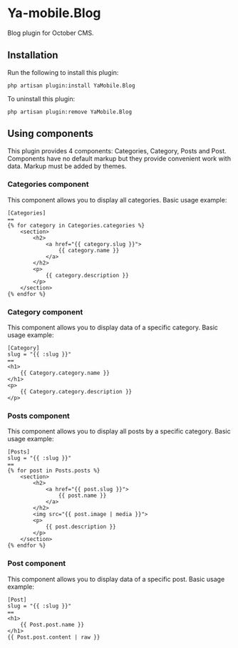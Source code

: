 # Ya-mobile.Blog
Blog plugin for October CMS.
## Installation
Run the following to install this plugin:
```
php artisan plugin:install YaMobile.Blog
```
To uninstall this plugin:
```
php artisan plugin:remove YaMobile.Blog
```
## Using components
This plugin provides 4 components: Categories, Category, Posts and Post. Components have no default markup but they provide convenient work with data. Markup must be added by themes.
### Categories component
This component allows you to display all categories.
Basic usage example:
```
[Categories]
==
{% for category in Categories.categories %}
    <section>
        <h2>
            <a href="{{ category.slug }}">
                {{ category.name }}
            </a>
        </h2>
        <p>
            {{ category.description }}
        </p>
    </section>
{% endfor %}
```
### Category component
This component allows you to display data of a specific category.
Basic usage example:
```
[Category]
slug = "{{ :slug }}"
==
<h1>
    {{ Category.category.name }}
</h1>
<p>
    {{ Category.category.description }}
</p>
```
### Posts component
This component allows you to display all posts by a specific category.
Basic usage example:
```
[Posts]
slug = "{{ :slug }}"
==
{% for post in Posts.posts %}
    <section>
        <h2>
            <a href="{{ post.slug }}">
                {{ post.name }}
            </a>
        </h2>
        <img src="{{ post.image | media }}">
        <p>
            {{ post.description }}
        </p>
    </section>
{% endfor %}
```
### Post component
This component allows you to display data of a specific post.
Basic usage example:
```
[Post]
slug = "{{ :slug }}"
==
<h1>
    {{ Post.post.name }}
</h1>
{{ Post.post.content | raw }}
```
